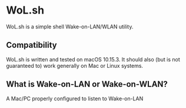# WoL.sh
WoL.sh is a simple shell Wake-on-LAN/WLAN utility.

## Compatibility
WoL.sh is written and tested on macOS 10.15.3.  It should also (but is not guaranteed to) work generally on Mac or Linux systems. 

## What is Wake-on-LAN or Wake-on-WLAN?
A Mac/PC properly configured to listen to Wake-on-LAN 
